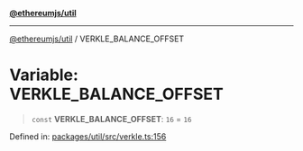 [**@ethereumjs/util**](../README.md)

***

[@ethereumjs/util](../README.md) / VERKLE\_BALANCE\_OFFSET

# Variable: VERKLE\_BALANCE\_OFFSET

> `const` **VERKLE\_BALANCE\_OFFSET**: `16` = `16`

Defined in: [packages/util/src/verkle.ts:156](https://github.com/Dargon789/ethereumjs-monorepo/blob/master/packages/util/src/verkle.ts#L156)
